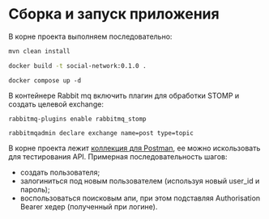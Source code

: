 # Сборка и запуск приложения
В корне проекта выполняем последовательно:
```sh
mvn clean install
```

```sh
docker build -t social-network:0.1.0 .
```
```shell
docker compose up -d
```

В контейнере Rabbit mq включить плагин для обработки STOMP и создать целевой exchange:
```shell
rabbitmq-plugins enable rabbitmq_stomp
```
```shell
rabbitmqadmin declare exchange name=post type=topic
```

В корне проекта лежит [коллекция для Postman](oleg_galimov_social_network.postman_collection.json),
ее можно искользовать для тестирования API.
Примерная последовательность шагов:
- создать пользователя;
- залогиниться под новым пользователем (используя новый user_id и пароль);
- воспользоваться поисковым апи, при этом подставляя Authorisation Bearer хедер (полученный при логине).